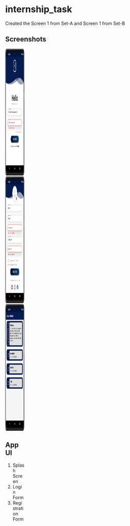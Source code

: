 # internship_task

Created the Screen 1 from Set-A and Screen 1 from Set-B

## Screenshots
<div style="width:60px ; height:60px">
<img src="https://github.com/Bhavikk01/internship_task2332/blob/main/assets/Screenshot_20230308_022032.png" title="Login Screen" width=200 height=400>
<img src="https://github.com/Bhavikk01/internship_task2332/blob/main/assets/Screenshot_20230308_022108.png" title="Registration Page" width=200 height=400>
<img src="https://github.com/Bhavikk01/internship_task2332/blob/main/assets/Screenshot_20230308_022649.png" title="Timeline scroll view" width=200 height=400>
<div>

## App UI
1. Splash Screen
2. Login Form
3. Registration Form